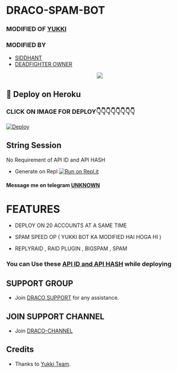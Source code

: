 # DRACO-SPAM-BOT

### MODIFIED OF [YUKKI](https://github.com/YukkiBot/YukkiMultiSpamBot)
### MODIFIED BY 
   - [SIDDHANT](https://t.me/siddhant_devil)
   - [DEADFIGHTER OWNER](https://t.me/DEADFIGHTER_OP)

<p align="center">
  <img src="https://telegra.ph/file/cf315fb759f324d3bbb0b.jpg">
</p>


## 🚀 Deploy on Heroku 
### CLICK ON IMAGE FOR DEPLOY👇👇👇👇👇👇👇👇

[![Deploy](https://telegra.ph/file/dd18965b24cda4804502f.jpg)](https://dashboard.heroku.com/new?template=https%3A%2F%2Fgithub.com%2FDeadfigther%2Fdraco)



## String Session

No Requirement of API ID and API HASH

   - Generate on Repl [![Run on Repl.it](https://repl.it/badge/github/YukkiBot/YukkiSpamBot)](https://replit.com/@unknownforall1/RDX-MULTI-SPAM-BOT)


#### Message me on telegram [UNKNOWN](https://t.me/xxxxxxx_UNKNOWN_xxxxxxx)


# FEATURES

   - DEPLOY ON 20 ACCOUNTS AT A SAME TIME 

   - SPAM SPEED OP ( YUKKI BOT KA MODIFIED HAI HOGA HI ) 

   - REPLYRAID , RAID PLUGIN , BIGSPAM , SPAM


### You can Use these [API ID and API HASH](https://t.me/RDX_OFFICIAL_BOT/2) while deploying



## SUPPORT GROUP
   - Join [DRACO SUPPORT](@RDX_ON_FIRE) for any assistance.


## JOIN SUPPORT CHANNEL
   - Join [DRACO-CHANNEL](https://t.me/legacy_leavers_spam_bot)


## Credits
   - Thanks to [Yukki Team](https://t.me/officialyukki).
